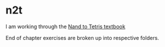 # n2t
I am working through the [Nand to Tetris textbook](https://www.amazon.com/Elements-Computing-Systems-Building-Principles/dp/0262640686/ref=sr_1_2)         


End of chapter exercises are broken up into respective folders.
